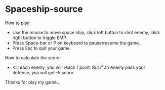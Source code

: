 # Spaceship-source

How to play:
- Use the mouse to move space ship, click left button to shot enemy, click right button to triggle EMP.
- Press Space-bar or P on keyboard to pause/resume the game.
- Press Esc to quit your game.

How to calculate the score:
- Kill each enemy, you will reach 1 point. But if an enemy pass your defense, you will get -5 score.

Thanks for play my game...
